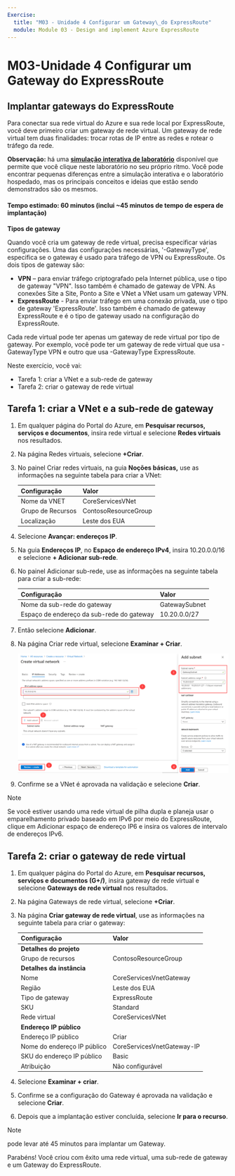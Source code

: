 ```yaml
---
Exercise:
  title: "M03 - Unidade 4 Configurar um Gateway\_do ExpressRoute"
  module: Module 03 - Design and implement Azure ExpressRoute
---
```

# M03-Unidade 4 Configurar um Gateway do ExpressRoute

## Implantar gateways do ExpressRoute

Para conectar sua rede virtual do Azure e sua rede local por ExpressRoute, você deve primeiro criar um gateway de rede virtual. Um gateway de rede virtual tem duas finalidades: trocar rotas de IP entre as redes e rotear o tráfego da rede. 

**Observação:** há uma **[simulação interativa de laboratório](https://mslabs.cloudguides.com/guides/AZ-700%20Lab%20Simulation%20-%20Configure%20an%20ExpressRoute%20gateway)** disponível que permite que você clique neste laboratório no seu próprio ritmo. Você pode encontrar pequenas diferenças entre a simulação interativa e o laboratório hospedado, mas os principais conceitos e ideias que estão sendo demonstrados são os mesmos.

#### Tempo estimado: 60 minutos (inclui ~45 minutos de tempo de espera de implantação)

**Tipos de gateway**

Quando você cria um gateway de rede virtual, precisa especificar várias configurações. Uma das configurações necessárias, '-GatewayType', especifica se o gateway é usado para tráfego de VPN ou ExpressRoute. Os dois tipos de gateway são:

- **VPN** – para enviar tráfego criptografado pela Internet pública, use o tipo de gateway "VPN". Isso também é chamado de gateway de VPN. As conexões Site a Site, Ponto a Site e VNet a VNet usam um gateway VPN.
- **ExpressRoute** - Para enviar tráfego em uma conexão privada, use o tipo de gateway 'ExpressRoute'. Isso também é chamado de gateway ExpressRoute e é o tipo de gateway usado na configuração do ExpressRoute.

Cada rede virtual pode ter apenas um gateway de rede virtual por tipo de gateway. Por exemplo, você pode ter um gateway de rede virtual que usa -GatewayType VPN e outro que usa -GatewayType ExpressRoute.


Neste exercício, você vai:

+ Tarefa 1: criar a VNet e a sub-rede de gateway
+ Tarefa 2: criar o gateway de rede virtual



## Tarefa 1: criar a VNet e a sub-rede de gateway

1. Em qualquer página do Portal do Azure, em **Pesquisar recursos, serviços e documentos**, insira rede virtual e selecione **Redes virtuais** nos resultados.

1. Na página Redes virtuais, selecione **+Criar**.

1. No painel Criar redes virtuais, na guia **Noções básicas,** use as informações na seguinte tabela para criar a VNet:

   | **Configuração**          | **Valor**                        |
   | -------------------- | -------------------------------- |
   | Nome da VNET | CoreServicesVNet                 |
   | Grupo de Recursos       | ContosoResourceGroup             |
   | Localização             | Leste dos EUA                          |

1. Selecione **Avançar: endereços IP**.

1. Na guia **Endereços IP**, no **Espaço de endereço IPv4**, insira 10.20.0.0/16 e selecione **+ Adicionar sub-rede**. 

1. No painel Adicionar sub-rede, use as informações na seguinte tabela para criar a sub-rede:

   | **Configuração**                  | **Valor**     |
   | ---------------------------- | ------------- |
   | Nome da sub-rede do gateway          | GatewaySubnet |
   | Espaço de endereço da sub-rede do gateway | 10.20.0.0/27  |

1. Então selecione **Adicionar**. 

1. Na página Criar rede virtual, selecione **Examinar + Criar**.

   ![Portal do Azure – adicionar sub-rede de gateway](../media/add-gateway-subnet.png)

1. Confirme se a VNet é aprovada na validação e selecione **Criar**.

> [!Note]  
>
> Se você estiver usando uma rede virtual de pilha dupla e planeja usar o emparelhamento privado baseado em IPv6 por meio do ExpressRoute, clique em Adicionar espaço de endereço IP6 e insira os valores de intervalo de endereços IPv6.

## Tarefa 2: criar o gateway de rede virtual

1. Em qualquer página do Portal do Azure, em **Pesquisar recursos, serviços e documentos (G+/)**, insira gateway de rede virtual e selecione **Gateways de rede virtual** nos resultados.

1. Na página Gateways de rede virtual, selecione **+Criar**.

1. Na página **Criar gateway de rede virtual**, use as informações na seguinte tabela para criar o gateway:

   | **Configuração**               | **Valor**                  |
   | ------------------------- | -------------------------- |
   | **Detalhes do projeto**       |                            |
   | Grupo de recursos            | ContosoResourceGroup       |
   | **Detalhes da instância**      |                            |
   | Nome                      | CoreServicesVnetGateway    |
   | Região                    | Leste dos EUA                    |
   | Tipo de gateway              | ExpressRoute               |
   | SKU                       | Standard                   |
   | Rede virtual           | CoreServicesVNet           |
   | **Endereço IP público**     |                            |
   | Endereço IP público         | Criar                 |
   | Nome do endereço IP público    | CoreServicesVnetGateway-IP |
   | SKU do endereço IP público     | Basic                      |
   | Atribuição                | Não configurável           |
   
1. Selecione **Examinar + criar**.

1. Confirme se a configuração do Gateway é aprovada na validação e selecione **Criar**.

1. Depois que a implantação estiver concluída, selecione **Ir para o recurso**.

> [!Note] 
>
> pode levar até 45 minutos para implantar um Gateway.

Parabéns! Você criou com êxito uma rede virtual, uma sub-rede de gateway e um Gateway do ExpressRoute.

